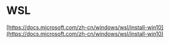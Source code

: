 # WSL

[https://docs.microsoft.com/zh-cn/windows/wsl/install-win10](https://docs.microsoft.com/zh-cn/windows/wsl/install-win10)


